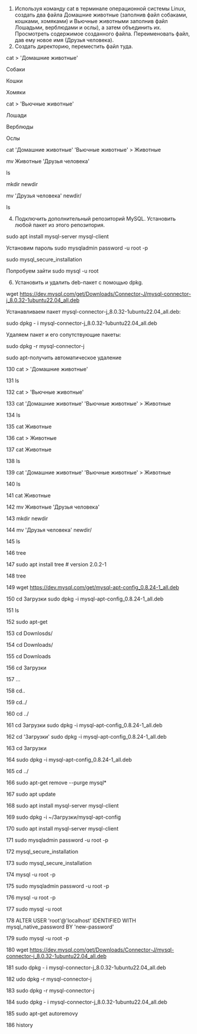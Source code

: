 1. Используя команду cat в терминале операционной системы Linux, создать
два файла Домашние животные (заполнив файл собаками, кошками,
хомяками) и Вьючные животными заполнив файл Лошадьми, верблюдами и
ослы), а затем объединить их. Просмотреть содержимое созданного файла.
Переименовать файл, дав ему новое имя (Друзья человека).
2. Создать директорию, переместить файл туда.
   
 cat > 'Домашние животные'
 
Собаки

Кошки

Хомяки

cat > 'Вьючные животные'

Лошади

Верблюды

Ослы

cat 'Домашние животные' 'Вьючные животные' > Животные

mv Животные 'Друзья человека'

ls

mkdir newdir

mv 'Друзья человека' newdir/

ls

4. Подключить дополнительный репозиторий MySQL. Установить любой пакет
из этого репозитория.

sudo apt install mysql-server mysql-client

Установим пароль sudo mysqladmin password -u root -p

sudo mysql_secure_installation

Попробуем зайти sudo mysql -u root

6. Установить и удалить deb-пакет с помощью dpkg.

wget https://dev.mysql.com/get/Downloads/Connector-J/mysql-connector-j_8.0.32-1ubuntu22.04_all.deb

Устанавливаем пакет mysql-connector-j_8.0.32-1ubuntu22.04_all.deb:

sudo dpkg - i mysql-connector-j_8.0.32-1ubuntu22.04_all.deb

Удаляем пакет и его сопутствующие пакеты:

sudo dpkg -r mysql-connector-j

sudo apt-получить автоматическое удаление

  130  cat > 'Домашние животные'
  
  131  ls
  
  132  cat > 'Вьючные животные'
  
  133  cat 'Домашние животные' 'Вьючные животные' > Животные
  
  134  ls
  
  135  cat Животные
  
  136  cat > Животные
  
  137  cat Животные
  
  138  ls
  
  139  cat 'Домашние животные' 'Вьючные животные' > Животные
  
  140  ls
  
  141  cat Животные
  
  142  mv Животные 'Друзья человека'
  
  143  mkdir newdir
  
  144  mv 'Друзья человека' newdir/
  
  145  ls
  
  146  tree
  
  147  sudo apt  install tree  # version 2.0.2-1
  
  148  tree
  
  149  wget https://dev.mysql.com/get/mysql-apt-config_0.8.24-1_all.deb
  
  150  cd Загрузки sudo dpkg -i mysql-apt-config_0.8.24-1_all.deb
  
  151  ls
  
  152  sudo apt-get 
  
  153  cd Downlosds/
  
  154  cd Downloads/
  
  155  cd Downloads
  
  156  cd Загрузки
  
  157  ...
  
  158  cd..
  
  159  cd../
  
  160  cd ../
  
  161  cd Загрузки sudo dpkg -i mysql-apt-config_0.8.24-1_all.deb
  
  162  cd 'Загрузки' sudo dpkg -i mysql-apt-config_0.8.24-1_all.deb
  
  163  cd Загрузки
  
  164  sudo dpkg -i mysql-apt-config_0.8.24-1_all.deb
  
  165  cd ../
  
  166  sudo apt-get remove --purge mysql*
  
  167  sudo apt update
  
  168  sudo apt install mysql-server mysql-client
  
  169  sudo dpkg -i ~/Загрузки/mysql-apt-config
  
  170  sudo apt install mysql-server mysql-client
  
  171  sudo mysqladmin password -u root -p
  
  172  mysql_secure_installation
  
  173  sudo mysql_secure_installation
  
  174  mysql -u root -p
  
  175  sudo mysqladmin password -u root -p
  
  176  mysql -u root -p
  
  177  sudo mysql -u root
  
  178  ALTER USER 'root'@'localhost' IDENTIFIED WITH mysql_native_password BY 'new-password'
  
  179  sudo mysql -u root -p
  
  180  wget https://dev.mysql.com/get/Downloads/Connector-J/mysql-connector-j_8.0.32-1ubuntu22.04_all.deb
  
  181  sudo dpkg - i mysql-connector-j_8.0.32-1ubuntu22.04_all.deb
  
  182  udo dpkg -r mysql-connector-j
  
  183  sudo dpkg -r mysql-connector-j
  
  184  sudo dpkg - i mysql-connector-j_8.0.32-1ubuntu22.04_all.deb
  
  185  sudo apt-get autoremovу
  
  186  history
